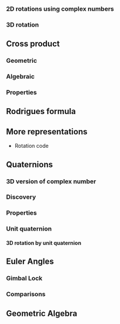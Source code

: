 ### 2D rotations using complex numbers
### 3D rotation
## Cross product
### Geometric
### Algebraic
### Properties
## Rodrigues formula
## More representations
- Rotation code
## Quaternions
### 3D version of complex number
### Discovery
### Properties
### Unit quaternion
#### 3D rotation by unit quaternion
## Euler Angles
### Gimbal Lock
### Comparisons
## Geometric Algebra
